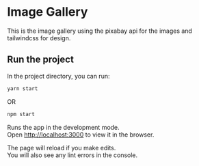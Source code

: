 # Image Gallery

This is the image gallery using the pixabay api for the images and tailwindcss for design.

## Run the project 

In the project directory, you can run:

```bash
yarn start
```
OR
```bash
npm start
```

Runs the app in the development mode.\
Open [http://localhost:3000](http://localhost:3000) to view it in the browser.

The page will reload if you make edits.\
You will also see any lint errors in the console.
